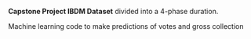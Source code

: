 **Capstone Project IBDM Dataset**
 divided into a 4-phase duration.
 
Machine learning code to make predictions of votes and gross collection
